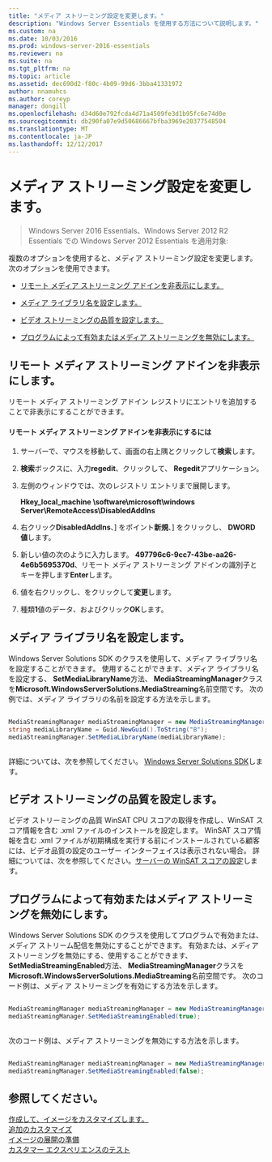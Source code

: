 ```yaml
---
title: "メディア ストリーミング設定を変更します。"
description: "Windows Server Essentials を使用する方法について説明します。"
ms.custom: na
ms.date: 10/03/2016
ms.prod: windows-server-2016-essentials
ms.reviewer: na
ms.suite: na
ms.tgt_pltfrm: na
ms.topic: article
ms.assetid: dec690d2-f80c-4b09-99d6-3bba41331972
author: nnamuhcs
ms.author: coreyp
manager: dongill
ms.openlocfilehash: d34d60e792fcda4d71a4509fe3d1b95fc6e74d0e
ms.sourcegitcommit: db290fa07e9d50686667bfba3969e20377548504
ms.translationtype: MT
ms.contentlocale: ja-JP
ms.lasthandoff: 12/12/2017
---
```

# <a name="change-media-streaming-settings"></a>メディア ストリーミング設定を変更します。

>Windows Server 2016 Essentials、Windows Server 2012 R2 Essentials での Windows Server 2012 Essentials を適用対象:

複数のオプションを使用すると、メディア ストリーミング設定を変更します。 次のオプションを使用できます。  
  
-   [リモート メディア ストリーミング アドインを非表示にします。](Change-Media-Streaming-Settings.md#BKMK_DisableRemote)  
  
-   [メディア ライブラリ名を設定します。](Change-Media-Streaming-Settings.md#BKMK_LibraryName)  
  
-   [ビデオ ストリーミングの品質を設定します。](Change-Media-Streaming-Settings.md#BKMK_StreamingQuality)  
  
-   [プログラムによって有効またはメディア ストリーミングを無効にします。](Change-Media-Streaming-Settings.md#BKMK_Program)  
  
##  <a name="BKMK_DisableRemote"></a>リモート メディア ストリーミング アドインを非表示にします。  
 リモート メディア ストリーミング アドイン レジストリにエントリを追加することで非表示にすることができます。  
  
#### <a name="to-hide-the-remote-media-streaming-add-in"></a>リモート メディア ストリーミング アドインを非表示にするには  
  
1.  サーバーで、マウスを移動して、画面の右上隅とクリックして**検索**します。  
  
2.  **検索**ボックスに、入力**regedit**、クリックして、 **Regedit**アプリケーション。  
  
3.  左側のウィンドウでは、次のレジストリ エントリまで展開します。  
  
     **Hkey_local_machine \software\microsoft\windows Server\RemoteAccess\DisabledAddIns**  
  
4.  右クリック**DisabledAddIns**、] をポイント**新規**、] をクリックし、 **DWORD 値**します。  
  
5.  新しい値の次のように入力します。 **497796c6-9cc7-43be-aa26-4e6b5695370d**、リモート メディア ストリーミング アドインの識別子とキーを押します**Enter**します。  
  
6.  値を右クリックし、をクリックして**変更**します。  
  
7.  種類**1**値のデータ、およびクリック**OK**します。  
  
##  <a name="BKMK_LibraryName"></a>メディア ライブラリ名を設定します。  
 Windows Server Solutions SDK のクラスを使用して、メディア ライブラリ名を設定することができます。 使用することができます、メディア ライブラリ名を設定する、 **SetMediaLibraryName**方法、 **MediaStreamingManager**クラスを**Microsoft.WindowsServerSolutions.MediaStreaming**名前空間です。 次の例では、メディア ライブラリの名前を設定する方法を示します。  
  
```c#  
  
MediaStreamingManager mediaStreamingManager = new MediaStreamingManager();  
string mediaLibraryName = Guid.NewGuid().ToString("B");   
mediaStreamingManager.SetMediaLibraryName(mediaLibraryName);  
  
```  
  
 詳細については、次を参照してください。 [Windows Server Solutions SDK](https://go.microsoft.com/fwlink/?LinkID=248648)します。  
  
##  <a name="BKMK_StreamingQuality"></a>ビデオ ストリーミングの品質を設定します。  
 ビデオ ストリーミングの品質 WinSAT CPU スコアの取得を作成し、WinSAT スコア情報を含む .xml ファイルのインストールを設定します。 WinSAT スコア情報を含む .xml ファイルが初期構成を実行する前にインストールされている顧客には、ビデオ品質の設定のユーザー インターフェイスは表示されない場合。 詳細については、次を参照してください。[サーバーの WinSAT スコアの設定](Set-the-WinSAT-Score-on-the-Server.md)します。  
  
##  <a name="BKMK_Program"></a>プログラムによって有効またはメディア ストリーミングを無効にします。  
 Windows Server Solutions SDK のクラスを使用してプログラムで有効または、メディア ストリーム配信を無効にすることができます。 有効または、メディア ストリーミングを無効にする、使用することができます、 **SetMediaStreamingEnabled**方法、 **MediaStreamingManager**クラスを**Microsoft.WindowsServerSolutions.MediaStreaming**名前空間です。 次のコード例は、メディア ストリーミングを有効にする方法を示します。  
  
```c#  
  
MediaStreamingManager mediaStreamingManager = new MediaStreamingManager();  
mediaStreamingManager.SetMediaStreamingEnabled(true);  
  
```  
  
 次のコード例は、メディア ストリーミングを無効にする方法を示します。  
  
```c#  
  
MediaStreamingManager mediaStreamingManager = new MediaStreamingManager();  
mediaStreamingManager.SetMediaStreamingEnabled(false);  
```  
  
## <a name="see-also"></a>参照してください。  
 [作成して、イメージをカスタマイズします。](Creating-and-Customizing-the-Image.md)   
 [追加のカスタマイズ](Additional-Customizations.md)   
 [イメージの展開の準備](Preparing-the-Image-for-Deployment.md)   
 [カスタマー エクスペリエンスのテスト](Testing-the-Customer-Experience.md)